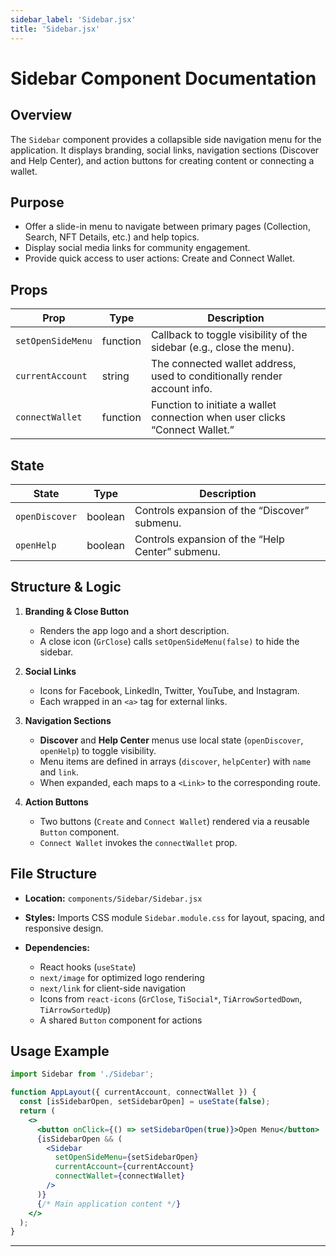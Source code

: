 ```yaml
---
sidebar_label: 'Sidebar.jsx'
title: 'Sidebar.jsx'
---
```


# Sidebar Component Documentation

## Overview

The `Sidebar` component provides a collapsible side navigation menu for the application. It displays branding, social links, navigation sections (Discover and Help Center), and action buttons for creating content or connecting a wallet.

## Purpose

* Offer a slide-in menu to navigate between primary pages (Collection, Search, NFT Details, etc.) and help topics.
* Display social media links for community engagement.
* Provide quick access to user actions: Create and Connect Wallet.

## Props

| Prop              | Type     | Description                                                                 |
| ----------------- | -------- | --------------------------------------------------------------------------- |
| `setOpenSideMenu` | function | Callback to toggle visibility of the sidebar (e.g., close the menu).        |
| `currentAccount`  | string   | The connected wallet address, used to conditionally render account info.    |
| `connectWallet`   | function | Function to initiate a wallet connection when user clicks “Connect Wallet.” |

## State

| State          | Type    | Description                                      |
| -------------- | ------- | ------------------------------------------------ |
| `openDiscover` | boolean | Controls expansion of the “Discover” submenu.    |
| `openHelp`     | boolean | Controls expansion of the “Help Center” submenu. |

## Structure & Logic

1. **Branding & Close Button**

   * Renders the app logo and a short description.
   * A close icon (`GrClose`) calls `setOpenSideMenu(false)` to hide the sidebar.

2. **Social Links**

   * Icons for Facebook, LinkedIn, Twitter, YouTube, and Instagram.
   * Each wrapped in an `<a>` tag for external links.

3. **Navigation Sections**

   * **Discover** and **Help Center** menus use local state (`openDiscover`, `openHelp`) to toggle visibility.
   * Menu items are defined in arrays (`discover`, `helpCenter`) with `name` and `link`.
   * When expanded, each maps to a `<Link>` to the corresponding route.

4. **Action Buttons**

   * Two buttons (`Create` and `Connect Wallet`) rendered via a reusable `Button` component.
   * `Connect Wallet` invokes the `connectWallet` prop.

## File Structure

* **Location:** `components/Sidebar/Sidebar.jsx`
* **Styles:** Imports CSS module `Sidebar.module.css` for layout, spacing, and responsive design.
* **Dependencies:**

  * React hooks (`useState`)
  * `next/image` for optimized logo rendering
  * `next/link` for client-side navigation
  * Icons from `react-icons` (`GrClose`, `TiSocial*`, `TiArrowSortedDown`, `TiArrowSortedUp`)
  * A shared `Button` component for actions

## Usage Example

```jsx
import Sidebar from './Sidebar';

function AppLayout({ currentAccount, connectWallet }) {
  const [isSidebarOpen, setSidebarOpen] = useState(false);
  return (
    <>
      <button onClick={() => setSidebarOpen(true)}>Open Menu</button>
      {isSidebarOpen && (
        <Sidebar
          setOpenSideMenu={setSidebarOpen}
          currentAccount={currentAccount}
          connectWallet={connectWallet}
        />
      )}
      {/* Main application content */}
    </>
  );
}
```

---
